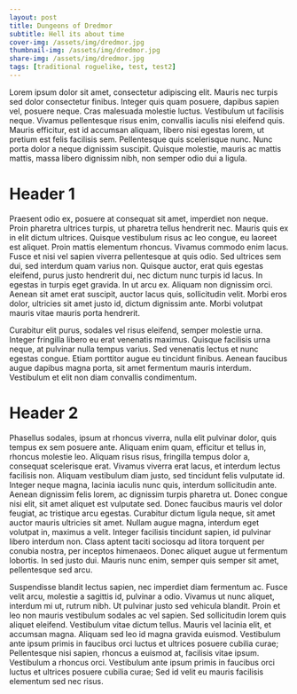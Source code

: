 ```yaml
---
layout: post
title: Dungeons of Dredmor
subtitle: Hell its about time
cover-img: /assets/img/dredmor.jpg
thumbnail-img: /assets/img/dredmor.jpg
share-img: /assets/img/dredmor.jpg
tags: [traditional roguelike, test, test2]
---
```



Lorem ipsum dolor sit amet, consectetur adipiscing elit. Mauris nec turpis sed dolor consectetur finibus. Integer quis quam posuere, dapibus sapien vel, posuere neque. Cras malesuada molestie luctus. Vestibulum ut facilisis neque. Vivamus pellentesque risus enim, convallis iaculis nisi eleifend quis. Mauris efficitur, est id accumsan aliquam, libero nisi egestas lorem, ut pretium est felis facilisis sem. Pellentesque quis scelerisque nunc. Nunc porta dolor a neque dignissim suscipit. Quisque molestie, mauris ac mattis mattis, massa libero dignissim nibh, non semper odio dui a ligula.

# Header 1

Praesent odio ex, posuere at consequat sit amet, imperdiet non neque. Proin pharetra ultrices turpis, ut pharetra tellus hendrerit nec. Mauris quis ex in elit dictum ultrices. Quisque vestibulum risus ac leo congue, eu laoreet est aliquet. Proin mattis elementum rhoncus. Vivamus commodo enim lacus. Fusce et nisi vel sapien viverra pellentesque at quis odio. Sed ultrices sem dui, sed interdum quam varius non. Quisque auctor, erat quis egestas eleifend, purus justo hendrerit dui, nec dictum nunc turpis id lacus. In egestas in turpis eget gravida. In ut arcu ex. Aliquam non dignissim orci. Aenean sit amet erat suscipit, auctor lacus quis, sollicitudin velit. Morbi eros dolor, ultricies sit amet justo id, dictum dignissim ante. Morbi volutpat mauris vitae mauris porta hendrerit.

Curabitur elit purus, sodales vel risus eleifend, semper molestie urna. Integer fringilla libero eu erat venenatis maximus. Quisque facilisis urna neque, at pulvinar nulla tempus varius. Sed venenatis lectus et nunc egestas congue. Etiam porttitor augue eu tincidunt finibus. Aenean faucibus augue dapibus magna porta, sit amet fermentum mauris interdum. Vestibulum et elit non diam convallis condimentum.

# Header 2

Phasellus sodales, ipsum at rhoncus viverra, nulla elit pulvinar dolor, quis tempus ex sem posuere ante. Aliquam enim quam, efficitur et tellus in, rhoncus molestie leo. Aliquam risus risus, fringilla tempus dolor a, consequat scelerisque erat. Vivamus viverra erat lacus, et interdum lectus facilisis non. Aliquam vestibulum diam justo, sed tincidunt felis vulputate id. Integer neque magna, lacinia iaculis nunc quis, interdum sollicitudin ante. Aenean dignissim felis lorem, ac dignissim turpis pharetra ut. Donec congue nisi elit, sit amet aliquet est vulputate sed. Donec faucibus mauris vel dolor feugiat, ac tristique arcu egestas. Curabitur dictum ligula neque, sit amet auctor mauris ultricies sit amet. Nullam augue magna, interdum eget volutpat in, maximus a velit. Integer facilisis tincidunt sapien, id pulvinar libero interdum non. Class aptent taciti sociosqu ad litora torquent per conubia nostra, per inceptos himenaeos. Donec aliquet augue ut fermentum lobortis. In sed justo dui. Mauris nunc enim, semper quis semper sit amet, pellentesque sed arcu.

Suspendisse blandit lectus sapien, nec imperdiet diam fermentum ac. Fusce velit arcu, molestie a sagittis id, pulvinar a odio. Vivamus ut nunc aliquet, interdum mi ut, rutrum nibh. Ut pulvinar justo sed vehicula blandit. Proin et leo non mauris vestibulum sodales ac vel sapien. Sed sollicitudin lorem quis aliquet eleifend. Vestibulum vitae dictum tellus. Mauris vel lacinia elit, et accumsan magna. Aliquam sed leo id magna gravida euismod. Vestibulum ante ipsum primis in faucibus orci luctus et ultrices posuere cubilia curae; Pellentesque nisi sapien, rhoncus a euismod at, facilisis vitae ipsum. Vestibulum a rhoncus orci. Vestibulum ante ipsum primis in faucibus orci luctus et ultrices posuere cubilia curae; Sed id velit eu mauris facilisis elementum sed nec risus.

